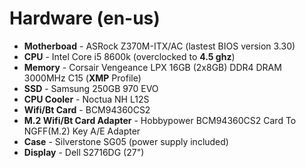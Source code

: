 # Hardware \(en-us\)

* **Motherboad** - ASRock Z370M-ITX/AC \(lastest BIOS version 3.30\)
* **CPU** - Intel Core i5 8600k \(overclocked to **4.5 ghz**\)
* **Memory** - Corsair Vengeance LPX 16GB \(2x8GB\) DDR4 DRAM 3000MHz C15 \(**XMP** Profile\)
* **SSD** - Samsung 250GB 970 EVO
* **CPU Cooler** - Noctua NH L12S
* **Wifi/Bt Card** -  BCM94360CS2
* **M.2 Wifi/Bt Card Adapter** -  Hobbypower BCM94360CS2 Card To NGFF\(M.2\) Key A/E Adapter
* **Case** - Silverstone SG05 \(power supply included\)
* **Display** - Dell S2716DG \(27"\)

